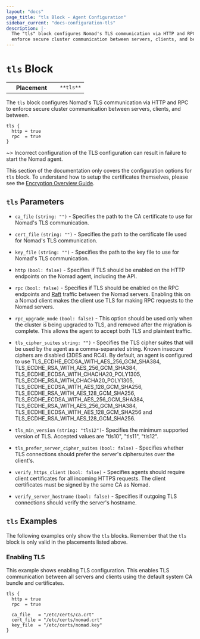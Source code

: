 ```yaml
---
layout: "docs"
page_title: "tls Block - Agent Configuration"
sidebar_current: "docs-configuration-tls"
description: |-
  The "tls" block configures Nomad's TLS communication via HTTP and RPC to
  enforce secure cluster communication between servers, clients, and between.
---
```


# `tls` Block

<table class="table table-bordered table-striped">
  <tr>
    <th width="120">Placement</th>
    <td>
      <code>**tls**</code>
    </td>
  </tr>
</table>

The `tls` block configures Nomad's TLS communication via HTTP and RPC to
enforce secure cluster communication between servers, clients, and between.

```hcl
tls {
  http = true
  rpc  = true
}
```

~> Incorrect configuration of the TLS configuration can result in failure to
start the Nomad agent.

This section of the documentation only covers the configuration options for
`tls` block. To understand how to setup the certificates themselves, please see
the [Encryption Overview Guide](/guides/security/encryption.html).

## `tls` Parameters

- `ca_file` `(string: "")` - Specifies the path to the CA certificate to use for
  Nomad's TLS communication.

- `cert_file` `(string: "")` - Specifies the path to the certificate file used
  for Nomad's TLS communication.

- `key_file` `(string: "")` - Specifies the path to the key file to use for
  Nomad's TLS communication.

- `http` `(bool: false)` - Specifies if TLS should be enabled on the HTTP
  endpoints on the Nomad agent, including the API.

- `rpc` `(bool: false)` - Specifies if TLS should be enabled on the RPC
  endpoints and [Raft][raft] traffic between the Nomad servers. Enabling this on
  a Nomad client makes the client use TLS for making RPC requests to the Nomad
  servers.

- `rpc_upgrade_mode` `(bool: false)` - This option should be used only when the
  cluster is being upgraded to TLS, and removed after the migration is
  complete. This allows the agent to accept both TLS and plaintext traffic.

- `tls_cipher_suites` `string: "")` - Specifies the TLS cipher suites that will
  be used by the agent as a comma-separated string. Known insecure ciphers are
  disabled (3DES and RC4). By default, an agent is configured to use
  TLS_ECDHE_ECDSA_WITH_AES_256_GCM_SHA384,
  TLS_ECDHE_RSA_WITH_AES_256_GCM_SHA384,
  TLS_ECDHE_ECDSA_WITH_CHACHA20_POLY1305,
  TLS_ECDHE_RSA_WITH_CHACHA20_POLY1305,
  TLS_ECDHE_ECDSA_WITH_AES_128_GCM_SHA256,
  TLS_ECDHE_RSA_WITH_AES_128_GCM_SHA256,
  TLS_ECDHE_ECDSA_WITH_AES_256_GCM_SHA384,
  TLS_ECDHE_RSA_WITH_AES_256_GCM_SHA384,
  TLS_ECDHE_ECDSA_WITH_AES_128_GCM_SHA256 and
  TLS_ECDHE_RSA_WITH_AES_128_GCM_SHA256.

- `tls_min_version` `(string: "tls12")`- Specifies the minimum supported version
  of TLS. Accepted values are "tls10", "tls11", "tls12".

- `tls_prefer_server_cipher_suites` `(bool: false)` - Specifies whether
  TLS connections should prefer the server's ciphersuites over the client's.

- `verify_https_client` `(bool: false)` - Specifies agents should require
  client certificates for all incoming HTTPS requests. The client certificates
  must be signed by the same CA as Nomad.

- `verify_server_hostname` `(bool: false)` - Specifies if outgoing TLS
  connections should verify the server's hostname.

## `tls` Examples

The following examples only show the `tls` blocks. Remember that the
`tls` block is only valid in the placements listed above.

### Enabling TLS

This example shows enabling TLS configuration. This enables TLS communication
between all servers and clients using the default system CA bundle and
certificates.

```hcl
tls {
  http = true
  rpc  = true

  ca_file   = "/etc/certs/ca.crt"
  cert_file = "/etc/certs/nomad.crt"
  key_file  = "/etc/certs/nomad.key"
}
```

[raft]: https://github.com/hashicorp/serf "Serf by HashiCorp"
